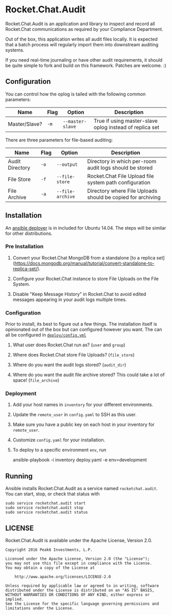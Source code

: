 # Rocket.Chat.Audit

Rocket.Chat.Audit is an application and library to inspect and record all
Rocket.Chat communications as required by your Compliance Department.

Out of the box, this application writes all audit files locally. It is expected
that a batch process will regularly import them into downstream auditing systems.

If you need real-time journaling or have other audit requirements, it should be
quite simple to fork and build on this framework. Patches are welcome. :)

## Configuration

You can control how the oplog is tailed with the following common parameters:

| Name            | Flag | Option           | Description                                             |
| --------------- | ---- | ---------------- | ------------------------------------------------------- |
| Master/Slave?   | `-m` | `--master-slave` | True if using master-slave oplog instead of replica set |


There are three parameters for file-based auditing:

| Name            | Flag | Option           | Description                                             |
| --------------- | ---- | ---------------- | ------------------------------------------------------- |
| Audit Directory | `-o` | `--output`       | Directory in which per-room audit logs should be stored |
| File Store      | `-f` | `--file-store`   | Rocket.Chat File Upload file system path configuration  |
| File Archive    | `-a` | `--file-archive` | Directory where File Uploads should be copied for archiving |

## Installation

An [ansible deployer](./deploy/) is in included for Ubuntu 14.04.
The steps will be similar for other distributions.

### Pre Installation

1. Convert your Rocket.Chat MongoDB from a standalone [to a replica set]
(https://docs.mongodb.org/manual/tutorial/convert-standalone-to-replica-set/).

2. Configure your Rocket.Chat instance to store File Uploads on the File System.

3. Disable "Keep Message History" in Rocket.Chat to avoid edited messages 
   appearing in your audit logs multiple times.

### Configuration

Prior to install, its best to figure out a few things. The installation itself is opinionated
out of the box but can configured however you want. The can all be configured in
[`deploy/config.yml`](./deploy/config.yml)

1. What user does Rocket.Chat run as? (`user` and `group`)

2. Where does Rocket.Chat store File Uploads? (`file_store`)

3. Where do you want the audit logs stored? (`audit_dir`)

4. Where do you want the audit file archive stored? This could take a lot of space! (`file_archive`)

### Deployment

1. Add your host names in `inventory` for your different environments.

2. Update the `remote_user` in `config.yaml` to SSH as this user.

3. Make sure you have a public key on each host in your inventory for `remote_user`.

4. Customize `config.yaml` for your installation.

5. To deploy to a specific environment `env`, run

   ansible-playbook -i inventory deploy.yaml -e env=development

## Running

Ansible installs Rocket.Chat.Audit as a service named `rocketchat.audit`.
You can start, stop, or check that status with

    sudo service rocketchat.audit start
    sudo service rocketchat.audit stop
    sudo service rocketchat.audit status

## LICENSE

Rocket.Chat.Audit is available under the Apache License, Version 2.0.

    Copyright 2016 Peak6 Investments, L.P.

    Licensed under the Apache License, Version 2.0 (the "License");
    you may not use this file except in compliance with the License.
    You may obtain a copy of the License at

        http://www.apache.org/licenses/LICENSE-2.0

    Unless required by applicable law or agreed to in writing, software
    distributed under the License is distributed on an "AS IS" BASIS,
    WITHOUT WARRANTIES OR CONDITIONS OF ANY KIND, either express or implied.
    See the License for the specific language governing permissions and
    limitations under the License.
